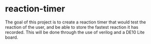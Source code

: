 # reaction-timer
The goal of this project is to create a reaction timer that would test the reaction of the user, and be able to store the fastest reaction it has recorded. This will be done through the use of verilog and a DE10 Lite board.
